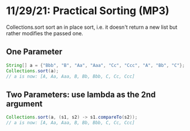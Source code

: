 # 11/29/21: Practical Sorting (MP3)

Collections.sort sort an in place sort, i.e. it doesn't return a new list but rather modifies the passed one.

## One Parameter
```java
String[] a = {"Bbb", "B", "Aa", "Aaa", "Cc", "Ccc", "A", "Bb", "C"};
Collections.sort(a);
// a is now: [A, Aa, Aaa, B, Bb, Bbb, C, Cc, Ccc]
```

## Two Parameters: use lambda as the 2nd argument
```java
Collections.sort(a, (s1, s2) -> s1.compareTo(s2));
// a is now: [A, Aa, Aaa, B, Bb, Bbb, C, Cc, Ccc]
```